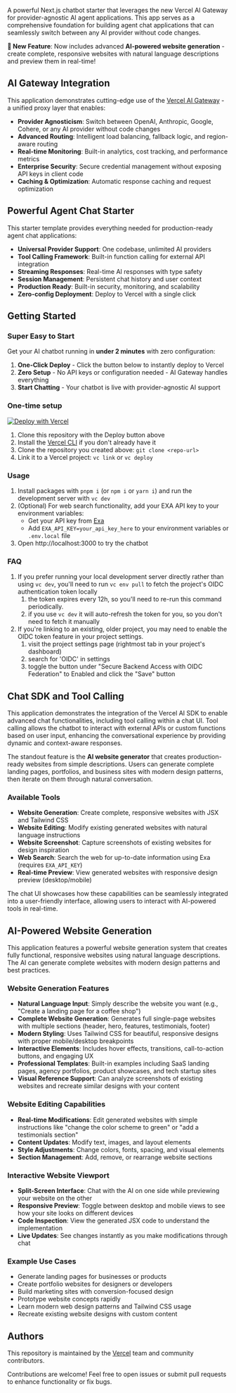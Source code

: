 A powerful Next.js chatbot starter that leverages the new Vercel AI Gateway for provider-agnostic AI agent applications. This app serves as a comprehensive foundation for building agent chat applications that can seamlessly switch between any AI provider without code changes.

**🚀 New Feature**: Now includes advanced **AI-powered website generation** - create complete, responsive websites with natural language descriptions and preview them in real-time!

## AI Gateway Integration

This application demonstrates cutting-edge use of the [Vercel AI Gateway](https://vercel.com/docs/functions/ai-gateway) - a unified proxy layer that enables:

- **Provider Agnosticism**: Switch between OpenAI, Anthropic, Google, Cohere, or any AI provider without code changes
- **Advanced Routing**: Intelligent load balancing, fallback logic, and region-aware routing
- **Real-time Monitoring**: Built-in analytics, cost tracking, and performance metrics
- **Enterprise Security**: Secure credential management without exposing API keys in client code
- **Caching & Optimization**: Automatic response caching and request optimization

## Powerful Agent Chat Starter

This starter template provides everything needed for production-ready agent chat applications:

- **Universal Provider Support**: One codebase, unlimited AI providers
- **Tool Calling Framework**: Built-in function calling for external API integration
- **Streaming Responses**: Real-time AI responses with type safety
- **Session Management**: Persistent chat history and user context
- **Production Ready**: Built-in security, monitoring, and scalability
- **Zero-config Deployment**: Deploy to Vercel with a single click

## Getting Started

### Super Easy to Start

Get your AI chatbot running in **under 2 minutes** with zero configuration:

1. **One-Click Deploy** - Click the button below to instantly deploy to Vercel
2. **Zero Setup** - No API keys or configuration needed - AI Gateway handles everything
3. **Start Chatting** - Your chatbot is live with provider-agnostic AI support

### One-time setup

[![Deploy with Vercel](https://vercel.com/button)](https://vercel.com/new/clone?repository-url=https%3A%2F%2Fgithub.com%2Fvercel-labs%2Fai-sdk-gateway-demo)

1. Clone this repository with the Deploy button above
1. Install the [Vercel CLI](https://vercel.com/docs/cli) if you don't already have it
1. Clone the repository you created above: `git clone <repo-url>`
1. Link it to a Vercel project: `vc link` or `vc deploy`

### Usage
1. Install packages with `pnpm i` (or `npm i` or `yarn i`) and run the development server with `vc dev`
1. (Optional) For web search functionality, add your EXA API key to your environment variables:
   - Get your API key from [Exa](https://exa.ai/)
   - Add `EXA_API_KEY=your_api_key_here` to your environment variables or `.env.local` file
1. Open http://localhost:3000 to try the chatbot

### FAQ

1. If you prefer running your local development server directly rather than using `vc dev`, you'll need to run `vc env pull` to fetch the project's OIDC authentication token locally
   1. the token expires every 12h, so you'll need to re-run this command periodically.
   1. if you use `vc dev` it will auto-refresh the token for you, so you don't need to fetch it manually
1. If you're linking to an existing, older project, you may need to enable the OIDC token feature in your project settings.
   1. visit the project settings page (rightmost tab in your project's dashboard)
   1. search for 'OIDC' in settings
   1. toggle the button under "Secure Backend Access with OIDC Federation" to Enabled and click the "Save" button

## Chat SDK and Tool Calling

This application demonstrates the integration of the Vercel AI SDK to enable advanced chat functionalities, including tool calling within a chat UI. Tool calling allows the chatbot to interact with external APIs or custom functions based on user input, enhancing the conversational experience by providing dynamic and context-aware responses.

The standout feature is the **AI website generator** that creates production-ready websites from simple descriptions. Users can generate complete landing pages, portfolios, and business sites with modern design patterns, then iterate on them through natural conversation. 

### Available Tools

- **Website Generation**: Create complete, responsive websites with JSX and Tailwind CSS
- **Website Editing**: Modify existing generated websites with natural language instructions
- **Website Screenshot**: Capture screenshots of existing websites for design inspiration
- **Web Search**: Search the web for up-to-date information using Exa (requires `EXA_API_KEY`)
- **Real-time Preview**: View generated websites with responsive design preview (desktop/mobile)

The chat UI showcases how these capabilities can be seamlessly integrated into a user-friendly interface, allowing users to interact with AI-powered tools in real-time.

## AI-Powered Website Generation

This application features a powerful website generation system that creates fully functional, responsive websites using natural language descriptions. The AI can generate complete websites with modern design patterns and best practices.

### Website Generation Features

- **Natural Language Input**: Simply describe the website you want (e.g., "Create a landing page for a coffee shop")
- **Complete Website Generation**: Generates full single-page websites with multiple sections (header, hero, features, testimonials, footer)
- **Modern Styling**: Uses Tailwind CSS for beautiful, responsive designs with proper mobile/desktop breakpoints
- **Interactive Elements**: Includes hover effects, transitions, call-to-action buttons, and engaging UX
- **Professional Templates**: Built-in examples including SaaS landing pages, agency portfolios, product showcases, and tech startup sites
- **Visual Reference Support**: Can analyze screenshots of existing websites and recreate similar designs with your content

### Website Editing Capabilities

- **Real-time Modifications**: Edit generated websites with simple instructions like "change the color scheme to green" or "add a testimonials section"
- **Content Updates**: Modify text, images, and layout elements
- **Style Adjustments**: Change colors, fonts, spacing, and visual elements
- **Section Management**: Add, remove, or rearrange website sections

### Interactive Website Viewport

- **Split-Screen Interface**: Chat with the AI on one side while previewing your website on the other
- **Responsive Preview**: Toggle between desktop and mobile views to see how your site looks on different devices
- **Code Inspection**: View the generated JSX code to understand the implementation
- **Live Updates**: See changes instantly as you make modifications through chat

### Example Use Cases

- Generate landing pages for businesses or products
- Create portfolio websites for designers or developers  
- Build marketing sites with conversion-focused design
- Prototype website concepts rapidly
- Learn modern web design patterns and Tailwind CSS usage
- Recreate existing website designs with custom content

## Authors

This repository is maintained by the [Vercel](https://vercel.com) team and community contributors. 

Contributions are welcome! Feel free to open issues or submit pull requests to enhance functionality or fix bugs.
